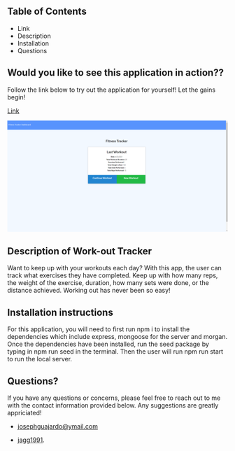 
## Table of Contents


- Link
- Description
- Installation
- Questions


## Would you like to see this application in action??

Follow the link below to try out the application for yourself! Let the gains begin!

[Link](https://desolate-hamlet-96794.herokuapp.com/?id=60833f61b3de2100159795ab)

![](public/img/screenshot.png)

## Description of Work-out Tracker


Want to keep up with your workouts each day? With this app, the user can track what exercises they have completed. Keep up with how many reps, the weight of the exercise, duration, how many sets were done, or the distance achieved. Working out has never been so easy! 

## Installation instructions

For this application, you will need to first run npm i to install the dependencies which include express, mongoose for the server and morgan. Once the dependencies have been installed, run the seed package by typing in npm run seed in the terminal. Then the user will run npm run start to run the local server. 




## Questions?

If you have any questions or concerns, please feel free to reach out to me with the contact information provided below. Any suggestions are greatly appriciated!


- [josephguajardo@ymail.com](josephguajardo@ymail.com)

- [jagg1991](jagg1991).


